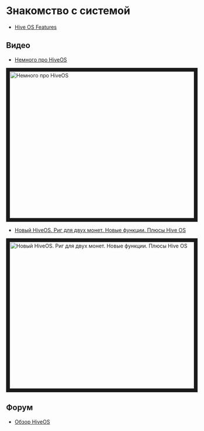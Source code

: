 # Знакомство с системой

- <a href="https://hiveos.farm/features/">Hive OS Features</a>

## Видео
- <a href="https://www.youtube.com/watch?v=CuUndfthnLI">Немного про HiveOS</a>

<a href="http://www.youtube.com/watch?feature=player_embedded&v=CuUndfthnLI
" target="_blank"><img src="http://img.youtube.com/vi/CuUndfthnLI/0.jpg"
alt="Немного про HiveOS" width="630" height="400" border="10" /></a>

- <a href="https://www.youtube.com/watch?v=NhyvKXj4vYs">Новый HiveOS. Риг для двух монет. Новые функции. Плюсы Hive OS</a>

<a href="http://www.youtube.com/watch?feature=player_embedded&v=NhyvKXj4vYs
" target="_blank"><img src="http://img.youtube.com/vi/NhyvKXj4vYs/0.jpg"
alt="Новый HiveOS. Риг для двух монет. Новые функции. Плюсы Hive OS" width="630" height="400" border="10" /></a>

## Форум
- <a href="https://forum.hiveos.farm/t/ru-hiveos/3321">Обзор HiveOS </a>
